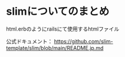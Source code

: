 # slimについてのまとめ
html.erbのようにrailsにて使用するhtmlファイル


公式ドキュメント：
https://github.com/slim-template/slim/blob/main/README.jp.md